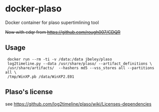 # docker-plaso
Docker container for plaso supertimlining tool

~~Now with cdqr from https://github.com/rough007/CDQR~~


## Usage
```
 docker run --rm -ti -v /data:/data jbeley/plaso
 log2timeline.py --data /usr/share/plaso/ --artifact_definitions \
 /usr/share/artifacts/  --hashers md5 --vss_stores all --partitions all \
 /tmp/WinXP.pb /data/WinXP2.E01
```


## Plaso's license
see https://github.com/log2timeline/plaso/wiki/Licenses-dependencies
